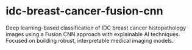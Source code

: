 # idc-breast-cancer-fusion-cnn
Deep learning-based classification of IDC breast cancer histopathology images using a Fusion CNN approach with explainable AI techniques. Focused on building robust, interpretable medical imaging models.
